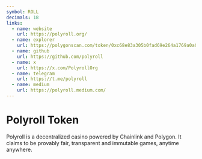 ```yaml
---
symbol: ROLL
decimals: 18
links:
  - name: website
    url: https://polyroll.org/
  - name: explorer
    url: https://polygonscan.com/token/0xc68e83a305b0fad69e264a1769a0a070f190d2d6
  - name: github
    url: https://github.com/polyroll
  - name: x
    url: https://x.com/PolyrollOrg
  - name: telegram
    url: https://t.me/polyroll
  - name: medium
    url: https://polyroll.medium.com/
---
```


# Polyroll Token

Polyroll is a decentralized casino powered by Chainlink and Polygon. It claims to be provably fair, transparent and immutable games, anytime anywhere.
